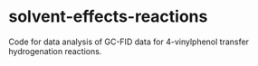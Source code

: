 # solvent-effects-reactions
Code for data analysis of GC-FID data for 4-vinylphenol transfer hydrogenation reactions.

